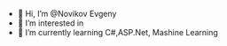 - 👋 Hi, I’m @Novikov Evgeny
- 👀 I’m interested in 
- 🌱 I’m currently learning C#,ASP.Net, Mashine Learning

<!---
Protosphera/Protosphera is a ✨ special ✨ repository because its `README.md` (this file) appears on your GitHub profile.
You can click the Preview link to take a look at your changes.
--->

